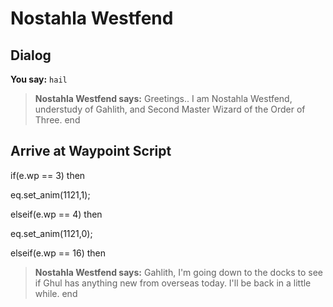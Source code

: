 # Nostahla Westfend
## Dialog

**You say:** `hail`



>**Nostahla Westfend says:** Greetings..  I am Nostahla Westfend, understudy of Gahlith, and Second Master Wizard of the Order of Three.
end

## Arrive at Waypoint Script

if(e.wp == 3) then


eq.set_anim(1121,1);

elseif(e.wp == 4) then


eq.set_anim(1121,0);

elseif(e.wp == 16) then


>**Nostahla Westfend says:** Gahlith, I'm going down to the docks to see if Ghul has anything new from overseas today. I'll be back in a little while.
end
